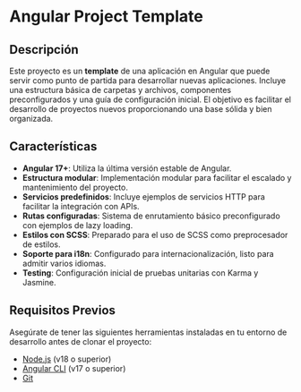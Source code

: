 # Angular Project Template

## Descripción

Este proyecto es un **template** de una aplicación en Angular que puede servir como punto de partida para desarrollar nuevas aplicaciones. Incluye una estructura básica de carpetas y archivos, componentes preconfigurados y una guía de configuración inicial. El objetivo es facilitar el desarrollo de proyectos nuevos proporcionando una base sólida y bien organizada.

## Características

- **Angular 17+**: Utiliza la última versión estable de Angular.
- **Estructura modular**: Implementación modular para facilitar el escalado y mantenimiento del proyecto.
- **Servicios predefinidos**: Incluye ejemplos de servicios HTTP para facilitar la integración con APIs.
- **Rutas configuradas**: Sistema de enrutamiento básico preconfigurado con ejemplos de lazy loading.
- **Estilos con SCSS**: Preparado para el uso de SCSS como preprocesador de estilos.
- **Soporte para i18n**: Configurado para internacionalización, listo para admitir varios idiomas.
- **Testing**: Configuración inicial de pruebas unitarias con Karma y Jasmine.

## Requisitos Previos

Asegúrate de tener las siguientes herramientas instaladas en tu entorno de desarrollo antes de clonar el proyecto:

- [Node.js](https://nodejs.org/) (v18 o superior)
- [Angular CLI](https://angular.io/cli) (v17 o superior)
- [Git](https://git-scm.com/)
